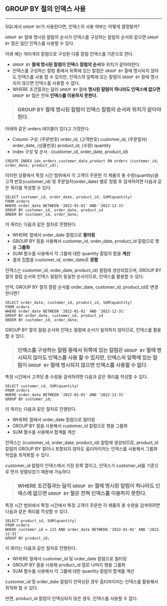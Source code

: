 ## GROUP BY 절의 인덱스 사용
---
SQL에서 `GROUP BY`가 사용된다면, 인덱스의 사용 여부는 어떻게 결정될까?  

`GROUP BY` 절에 명시된 칼럼의 순서가 인덱스를 구성하는 칼럼의 순서와 같으면 `GROUP BY` 절은 일단 인덱스를 사용할 수 있다.  

아래 예는 여러개의 칼럼으로 구성된 다중 칼럼 인덱스를 기준으로 한다.  

- `GROUP BY` **절에 명시된 칼럼이 인덱스 칼럼의 순서**와 위치가 같아야한다.
- 인덱스를 구성하는 칼럼 중에서 뒤쪽에 있는 칼럼은 `GROUP BY` 절에 명시되지 않아도 인덱스를 사용 할 수 있지만, 인덱스의 앞쪽에 있는 칼럼이 `GROUP BY` 절에 명시되지 않으면 인덱스를 사용할 수 없다.
- WHERE 조건절과는 달리 `GROUP BY` 절에 **명시된 칼럼이 하나라도 인덱스에 없으면** `GROUP BY` 절은 전혀 **인덱스를 이용하지 못한다.**  

> ### GROUP BY 절에 명시된 칼럼이 인덱스 칼럼의 순서와 위치가 같아야한다.  

아래와 같은 orders 테이블이 있다고 가정한다.  

- Column 구성: (주문번호) order_id, (고객번호) customer_id, (주문일자) order_date, (상품번호) product_id, (수량) quantity 
- index 구성 및 순서 : (customer_id, order_date, product_id)  

```
CREATE INDEX idx_orders_customer_date_product ON orders (customer_id, order_date, product_id);
```  

이러한 상황에서 특정 시간 범위에서 각 고객이 주문한 각 제품의 총 수량(quantity)을 고객 번호(customer_id) 및 주문일자(order_date) 별로 정렬 후 검색하려면 다음과 같은 쿼리를 작성할 수 있다.  

```
SELECT customer_id, order_date, product_id, SUM(quantity)
FROM orders
WHERE order_date BETWEEN '2022-01-01' AND '2022-12-31'
GROUP BY customer_id, order_date, product_id
ORDER BY customer_id, order_date;
```  

이 쿼리는 다음과 같은 절차로 진행된다.
- WHERE 절에서 order_date 칼럼으로 **필터링**
- GROUP BY 절을 사용해서 customer_id, order_date, product_id 칼럼으로 행을 **그룹화**
- SUM 함수를 사용해서 각 그룹에 대한 quantity 칼럼의 합을 **계산**
- 결과 집합을 customer_id, order_date로 **정렬**  

인덱스는 customer_id, order_date, product_id) 컬럼에 생성되었으며, GROUP BY 절의 컬럼 순서와 인덱스 컬럼이 동일한 순서이므로, 인덱스를 활용할 수 있다.  

만약, GROUP BY 절의 칼럼 순서를 order_date, customer_id, product_id로 변경한다면?  

```
SELECT order_date, customer_id, product_id, SUM(quantity)
FROM orders
WHERE order_date BETWEEN '2022-01-01' AND '2022-12-31'
GROUP BY order_date, customer_id, product_id
ORDER BY customer_id, order_date;
```  

GROUP BY 절의 컬럼 순서와 인덱스 컬럼에 순서가 일치하지 않아므로, 인덱스를 활용할 수 있다.  

> ### 인덱스를 구성하는 칼럼 중에서 뒤쪽에 있는 칼럼은 `GROUP BY` 절에 명시되지 않아도 인덱스를 사용 할 수 있지만, 인덱스의 앞쪽에 있는 칼럼이 `GROUP BY` 절에 명시되지 않으면 인덱스를 사용할 수 없다.  

특정 시간에서 고객당 총 수량을 검색하려면 다음과 같은 쿼리를 작성할 수 있다.  

```
SELECT customer_id, SUM(quantity)
FROM orders
WHERE order_date BETWEEN '2022-01-01' AND '2022-12-31'
GROUP BY customer_id;
```  

이 쿼리는 다음과 같은 절차로 진행된다.
- WHERE 절에서 order_date 칼럼으로 필터링
- GROUP BY 절을 사용해서 customer_id 칼럼으로 행을 그룹화
- SUM 함수를 사용해서 합계를 계산  

인덱스는 (customer_id, order_date, product_id) 칼럼에 생성되므로, product_id 칼럼이 GROUP BY 절이나 포함되지 않아도 옵티마이저는 인덱스를 사용해서 그룹화 작업을 최적화할 수 있다.  

customer_id 칼럼이 인덱스에서 가장 왼쪽 열이고, 인덱스가 customer_id를 기준으로 먼저 정렬되었기 때문에 가능하다.  

> ### WHERE 조건절과는 달리 `GROUP BY` 절에 **명시된 칼럼이 하나라도 인덱스에 없으면** `GROUP BY` 절은 전혀 **인덱스를 이용하지 못한다.**  

특정 시간 범위에서 특정 시간에서 특정 고객이 주문한 각 제품의 총 수량을 검색하려면 다음과 같은 쿼리를 작성할 수 있다.  
  
```
SELECT product_id, SUM(quantity)
FROM orders
WHERE customer_id = 123 AND order_date BETWEEN '2022-01-01' AND '2022-12-31'
GROUP BY product_id;
```  

이 쿼리는 다음과 같은 절차로 진행된다.
- WHERE 절에서 customer_id 및 order_date 칼럼으로 필터링
- GROUP BY 절을 사용해 product_id 열로 나머지 행을 그룹화
- SUM 함수를 사용해서 각 그룹에 대한 quantity 칼럼의 합계를 계산  
  
customer_id 및 order_date 칼럼이 인덱싱된 경우 옵티마이저는 인덱스를 활용해서 최적화 할 수 있다.  
  
반면, product_id 칼럼이 인덱싱되지 않은 경우, 인덱스를 사용할 수 없다.